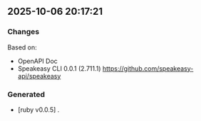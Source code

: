 

## 2025-10-06 20:17:21
### Changes
Based on:
- OpenAPI Doc  
- Speakeasy CLI 0.0.1 (2.711.1) https://github.com/speakeasy-api/speakeasy
### Generated
- [ruby v0.0.5] .